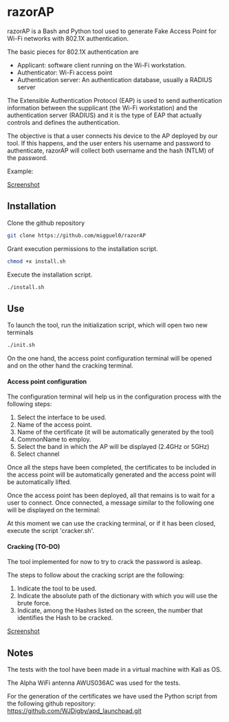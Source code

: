 # razorAP

razorAP is a Bash and Python tool used to generate Fake Access Point for Wi-Fi networks with 802.1X authentication. 

The basic pieces for 802.1X authentication are
- Applicant: software client running on the Wi-Fi workstation.
- Authenticator: Wi-Fi access point
- Authentication server: An authentication database, usually a RADIUS server

The Extensible Authentication Protocol (EAP) is used to send authentication information between the supplicant (the Wi-Fi workstation) and the authentication server (RADIUS) and it is the type of EAP that actually controls and defines the authentication.

The objective is that a user connects his device to the AP deployed by our tool. If this happens, and the user enters his username and password to authenticate, razorAP will collect both username and the hash (NTLM) of the password.

Example:

[Screenshot](NTLM.png)

## Installation

Clone the github repository

```bash
git clone https://github.com/migguel0/razorAP
```

Grant execution permissions to the installation script.

```bash
chmod +x install.sh
```
Execute the installation script.

```bash
./install.sh
```


## Use

To launch the tool, run the initialization script, which will open two new terminals
```bash
./init.sh
```
On the one hand, the access point configuration terminal will be opened and on the other hand the cracking terminal.

#### Access point configuration
The configuration terminal will help us in the configuration process with the following steps:
1. Select the interface to be used.
2. Name of the access point.
3. Name of the certificate (it will be automatically generated by the tool)
4. CommonName to employ.
5. Select the band in which the AP will be displayed (2.4GHz or 5GHz)
6. Select channel

Once all the steps have been completed, the certificates to be included in the access point will be automatically generated and the access point will be automatically lifted.

Once the access point has been deployed, all that remains is to wait for a user to connect. Once connected, a message similar to the following one will be displayed on the terminal:


At this moment we can use the cracking terminal, or if it has been closed, execute the script 'cracker.sh'.

#### Cracking (TO-DO)
The tool implemented for now to try to crack the password is asleap.

The steps to follow about the cracking script are the following:
1. Indicate the tool to be used.
2. Indicate the absolute path of the dictionary with which you will use the brute force.
3. Indicate, among the Hashes listed on the screen, the number that identifies the Hash to be cracked.

[Screenshot](razorAP.png)


## Notes

The tests with the tool have been made in a virtual machine with Kali as OS.

The Alpha WiFi antenna AWUS036AC was used for the tests.

For the generation of the certificates we have used the Python script from the following github repository: https://github.com/WJDigby/apd_launchpad.git
